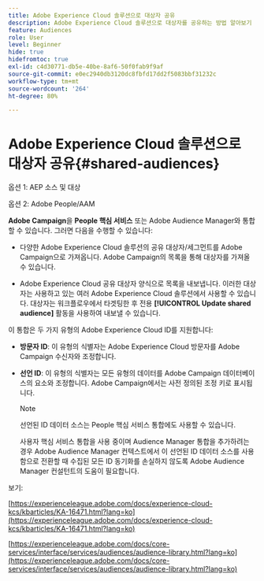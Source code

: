 ```yaml
---
title: Adobe Experience Cloud 솔루션으로 대상자 공유
description: Adobe Experience Cloud 솔루션으로 대상자를 공유하는 방법 알아보기
feature: Audiences
role: User
level: Beginner
hide: true
hidefromtoc: true
exl-id: c4d30771-db5e-40be-8af6-50f0fab9f9af
source-git-commit: e0ec2940db3120dc8fbfd17dd2f5083bbf31232c
workflow-type: tm+mt
source-wordcount: '264'
ht-degree: 80%

---
```


# Adobe Experience Cloud 솔루션으로 대상자 공유{#shared-audiences}


옵션 1: AEP 소스 및 대상

옵션 2: Adobe People/AAM

**Adobe Campaign**&#x200B;을 **People 핵심 서비스** 또는 Adobe Audience Manager와 통합할 수 있습니다. 그러면 다음을 수행할 수 있습니다:

* 다양한 Adobe Experience Cloud 솔루션의 공유 대상자/세그먼트를 Adobe Campaign으로 가져옵니다. Adobe Campaign의 목록을 통해 대상자를 가져올 수 있습니다.

* Adobe Experience Cloud 공유 대상자 양식으로 목록을 내보냅니다. 이러한 대상자는 사용하고 있는 여러 Adobe Experience Cloud 솔루션에서 사용할 수 있습니다. 대상자는 워크플로우에서 타겟팅한 후 전용 **[!UICONTROL Update shared audience]** 활동을 사용하여 내보낼 수 있습니다.

이 통합은 두 가지 유형의 Adobe Experience Cloud ID를 지원합니다:

* **방문자 ID**: 이 유형의 식별자는 Adobe Experience Cloud 방문자를 Adobe Campaign 수신자와 조정합니다.
* **선언 ID**: 이 유형의 식별자는 모든 유형의 데이터를 Adobe Campaign 데이터베이스의 요소와 조정합니다. Adobe Campaign에서는 사전 정의된 조정 키로 표시됩니다.

  >[!NOTE]
  >
  > 선언된 ID 데이터 소스는 People 핵심 서비스 통합에도 사용할 수 있습니다.
  >
  >사용자 핵심 서비스 통합을 사용 중이며 Audience Manager 통합을 추가하려는 경우 Adobe Audience Manager 컨텍스트에서 이 선언된 ID 데이터 소스를 사용함으로 전환할 때 수집된 모든 ID 동기화를 손실하지 않도록 Adobe Audience Manager 컨설턴트의 도움이 필요합니다.

보기:

[https://experienceleague.adobe.com/docs/experience-cloud-kcs/kbarticles/KA-16471.html?lang=ko](https://experienceleague.adobe.com/docs/experience-cloud-kcs/kbarticles/KA-16471.html?lang=ko)

[https://experienceleague.adobe.com/docs/core-services/interface/services/audiences/audience-library.html?lang=ko](https://experienceleague.adobe.com/docs/core-services/interface/services/audiences/audience-library.html?lang=ko)
